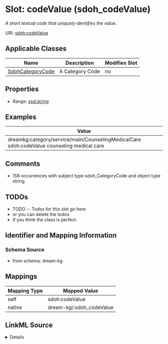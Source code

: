 

# Slot: codeValue (sdoh_codeValue)


_A short textual code that uniquely identifies the value._





URI: [sdoh:codeValue](http://schema.org/codeValue)



<!-- no inheritance hierarchy -->





## Applicable Classes

| Name | Description | Modifies Slot |
| --- | --- | --- |
| [SdohCategoryCode](../classes/SdohCategoryCode.md) | A Category Code |  no  |







## Properties

* Range: [xsd:string](http://www.w3.org/2001/XMLSchema#string)






## Examples

| Value |
| --- |
| dreamkg:category/service/main/CounselingMedicalCare sdoh:codeValue counseling medical care |

## Comments

* 158 occurrences with subject type sdoh_CategoryCode and object type string.

## TODOs

* TODO -- Todos for this slot go here
* or you can delete the todos
* if you think the class is perfect.

## Identifier and Mapping Information







### Schema Source


* from schema: dream-kg




## Mappings

| Mapping Type | Mapped Value |
| ---  | ---  |
| self | sdoh:codeValue |
| native | dream-kg/:sdoh_codeValue |




## LinkML Source

<details>
```yaml
name: sdoh_codeValue
description: A short textual code that uniquely identifies the value.
title: codeValue
todos:
- TODO -- Todos for this slot go here
- or you can delete the todos
- if you think the class is perfect.
comments:
- 158 occurrences with subject type sdoh_CategoryCode and object type string.
examples:
- value: dreamkg:category/service/main/CounselingMedicalCare sdoh:codeValue counseling
    medical care
from_schema: dream-kg
rank: 1000
slot_uri: sdoh:codeValue
alias: sdoh_codeValue
domain_of:
- sdoh_CategoryCode
range: string

```
</details>